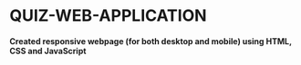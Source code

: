 # QUIZ-WEB-APPLICATION
 <h4>Created responsive webpage (for both desktop and mobile) using  HTML, CSS and JavaScript</h4>
